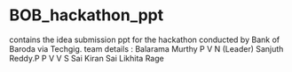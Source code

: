 # BOB_hackathon_ppt
contains the idea submission ppt for the hackathon conducted by Bank of Baroda via Techgig.
team details :
Balarama Murthy P V N (Leader)
Sanjuth Reddy.P
P V V S Sai Kiran
Sai Likhita Rage

